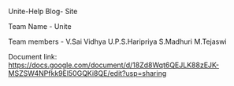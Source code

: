 Unite-Help Blog- Site

Team Name - Unite

Team members -
V.Sai Vidhya
U.P.S.Haripriya
S.Madhuri
M.Tejaswi

Document link: https://docs.google.com/document/d/18Zd8Wqt6QEJLK88zEJK-MSZSW4NPfkk9El50GQKi8QE/edit?usp=sharing
